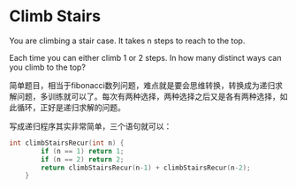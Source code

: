 # Climb Stairs

You are climbing a stair case. It takes n steps to reach to the top.

Each time you can either climb 1 or 2 steps. In how many distinct ways can you climb to the top?

简单题目，相当于fibonacci数列问题，难点就是要会思维转换，转换成为递归求解问题，多训练就可以了。每次有两种选择，两种选择之后又是各有两种选择，如此循环，正好是递归求解的问题。

写成递归程序其实非常简单，三个语句就可以：
```c
int climbStairsRecur(int n) {  
        if (n == 1) return 1;  
        if (n == 2) return 2;  
        return climbStairsRecur(n-1) + climbStairsRecur(n-2);  
    }  
```
